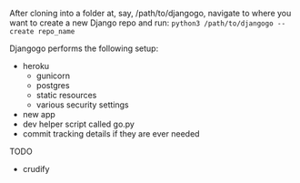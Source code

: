 After cloning into a folder at, say, /path/to/djangogo, navigate to where you want to create a new Django repo and run:
`python3 /path/to/djangogo --create repo_name`

Djangogo performs the following setup:
- heroku
	- gunicorn
	- postgres
	- static resources
	- various security settings
- new app
- dev helper script called go.py
- commit tracking details if they are ever needed

TODO
- crudify

